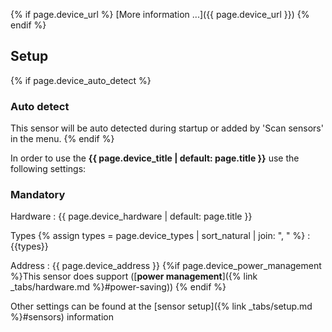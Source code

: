 {% if page.device_url %} [More information ...]({{ page.device_url }})
{% endif %}

## Setup

{% if page.device_auto_detect %}

### Auto detect

This sensor will be auto detected during startup or added by 'Scan sensors' in
the menu. {% endif %}

In order to use the **{{ page.device_title | default: page.title }}** use the
following settings:

### Mandatory

Hardware : {{ page.device_hardware | default: page.title }}

Types {% assign types = page.device_types | sort_natural | join: ", " %} :
{{types}}

Address : {{ page.device_address }} {%if page.device_power_management %}This
sensor does support ([**power
management**]({% link _tabs/hardware.md %}#power-saving)) {% endif %}

Other settings can be found at the [sensor
setup]({% link _tabs/setup.md %}#sensors) information
